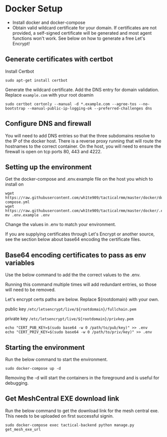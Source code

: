 # Docker Setup

- Install docker and docker-compose
- Obtain valid wildcard certificate for your domain. If certificates are not provided, a self-signed certificate will be generated and most agent functions won't work. See below on how to generate a free Let's Encrypt!

## Generate certificates with certbot
Install Certbot

```
sudo apt-get install certbot
```

Generate the wildcard certificate. Add the DNS entry for domain validation. Replace `example.com` with your root doamin

```
sudo certbot certonly --manual -d *.example.com --agree-tos --no-bootstrap --manual-public-ip-logging-ok --preferred-challenges dns
```

## Configure DNS and firewall

You will need to add DNS entries so that the three subdomains resolve to the IP of the docker host. There is a reverse proxy running that will route the hostnames to the correct container. On the host, you will need to ensure the firewall is open on tcp ports 80, 443 and 4222.

## Setting up the environment

Get the docker-compose and .env.example file on the host you which to install on

```
wget https://raw.githubusercontent.com/wh1te909/tacticalrmm/master/docker/docker-compose.yml
wget https://raw.githubusercontent.com/wh1te909/tacticalrmm/master/docker/.env.example
mv .env.example .env
```

Change the values in .env to match your environment.

If you are supplying certificates through Let's Encrypt or another source, see the section below about base64 encoding the certificate files. 

## Base64 encoding certificates to pass as env variables

Use the below command to add the the correct values to the .env.

Running this command multiple times will add redundant entries, so those will need to be removed.

Let's encrypt certs paths are below. Replace ${rootdomain} with your own.

public key
`/etc/letsencrypt/live/${rootdomain}/fullchain.pem`

private key
`/etc/letsencrypt/live/${rootdomain}/privkey.pem`

```
echo "CERT_PUB_KEY=$(sudo base64 -w 0 /path/to/pub/key)" >> .env
echo "CERT_PRIV_KEY=$(sudo base64 -w 0 /path/to/priv/key)" >> .env
```

## Starting the environment

Run the below command to start the environment.

```
sudo docker-compose up -d
```

Removing the -d will start the containers in the foreground and is useful for debugging.

## Get MeshCentral EXE download link

Run the below command to get the download link for the mesh central exe. This needs to be uploaded on first successful signin.

```
sudo docker-compose exec tactical-backend python manage.py get_mesh_exe_url
```
